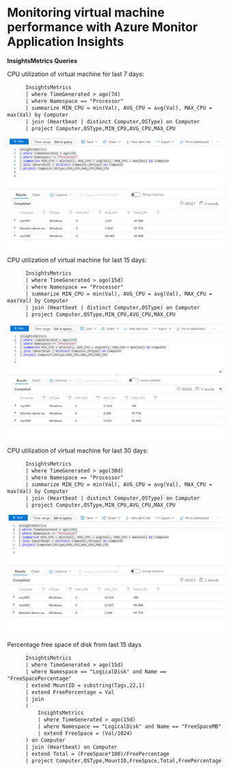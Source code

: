 # Monitoring virtual machine performance with Azure Monitor Application Insights

**InsightsMetrics Queries**

CPU utilization of virtual machine for last 7 days:

          InsightsMetrics
          | where TimeGenerated > ago(7d)
          | where Namespace == "Processor"
          | summarize MIN_CPU = min(Val), AVG_CPU = avg(Val), MAX_CPU = max(Val) by Computer
          | join (Heartbeat | distinct Computer,OSType) on Computer
          | project Computer,OSType,MIN_CPU,AVG_CPU,MAX_CPU

<img src="Images/InsightsMetrics CPU 7days.png">

     
CPU utilization of virtual machine for last 15 days:

          InsightsMetrics
          | where TimeGenerated > ago(15d)
          | where Namespace == "Processor"
          | summarize MIN_CPU = min(Val), AVG_CPU = avg(Val), MAX_CPU = max(Val) by Computer
          | join (Heartbeat | distinct Computer,OSType) on Computer
          | project Computer,OSType,MIN_CPU,AVG_CPU,MAX_CPU
          
<img src="Images/InsightsMetrics CPU 15days.png">

CPU utilization of virtual machine for last 30 days:

          InsightsMetrics
          | where TimeGenerated > ago(30d)
          | where Namespace == "Processor"
          | summarize MIN_CPU = min(Val), AVG_CPU = avg(Val), MAX_CPU = max(Val) by Computer
          | join (Heartbeat | distinct Computer,OSType) on Computer
          | project Computer,OSType,MIN_CPU,AVG_CPU,MAX_CPU
          
<img src="Images/InsightsMetrics CPU 30days.png">


Percentage free space of disk from last 15 days

          InsightsMetrics
          | where TimeGenerated > ago(15d)
          | where Namespace == "LogicalDisk" and Name == "FreeSpacePercentage"
          | extend MountID = substring(Tags,22,1)
          | extend FreePercentage = Val
          | join
          (
              InsightsMetrics
              | where TimeGenerated > ago(15d)
              | where Namespace == "LogicalDisk" and Name == "FreeSpaceMB"
              | extend FreeSpace = (Val/1024)
          ) on Computer
          | join (Heartbeat) on Computer
          | extend Total = (FreeSpace*100)/FreePercentage
          | project Computer,OSType,MountID,FreeSpace,Total,FreePercentage


